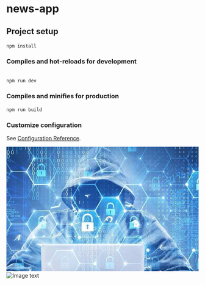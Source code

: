 # news-app

## Project setup

```
npm install
```

### Compiles and hot-reloads for development

```

npm run dev
```

### Compiles and minifies for production

```
npm run build
```

### Customize configuration

See [Configuration Reference](https://cli.vuejs.org/config/).

![image](https://github.com/TNGsmile/news-app/blob/master/src/assets/banner/banner1.jpeg)
![Image text]((https://github.com/TNGsmile/news-app/blob/master/src/assets/banner/banner1.jpeg))
